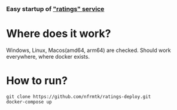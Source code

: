 ### Easy startup of ["ratings" service](https://github.com/nfrmtk/ratings)

# Where does it work?
Windows, Linux, Macos(amd64, arm64) are checked. Should work everywhere, where docker exists.

# How to run?

```shell
git clone https://github.com/nfrmtk/ratings-deploy.git
docker-compose up
```